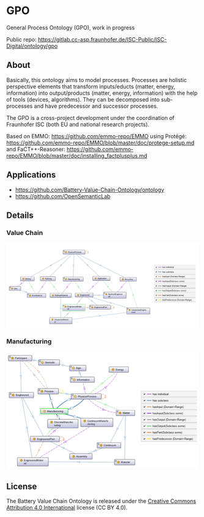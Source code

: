 # GPO

General Process Ontology (GPO), work in progress

Public repo: https://gitlab.cc-asp.fraunhofer.de/ISC-Public/ISC-Digital/ontology/gpo

## About

Basically, this ontology aims to model processes. Processes are holistic perspective elements that transform inputs/educts (matter, energy, information) into output/products (matter, energy, information) with the help of tools (devices, algorithms). They can be decomposed into sub-processes and have predecessor and successor processes. 

The GPO is a cross-project development under the coordination of Fraunhofer ISC (both EU and national research projects).

Based on EMMO: https://github.com/emmo-repo/EMMO
using Protégé: https://github.com/emmo-repo/EMMO/blob/master/doc/protege-setup.md
and FaCT++-Reasoner: https://github.com/emmo-repo/EMMO/blob/master/doc/installing_factplusplus.md

## Applications
* https://github.com/Battery-Value-Chain-Ontology/ontology
* https://github.com/OpenSemanticLab

## Details

### Value Chain

![Value Chain](docs/valuechain.png)

### Manufacturing

![Manufacturing](docs/process_manufacturing_detailed.png)

## License

The Battery Value Chain Ontology is released under the [Creative Commons Attribution 4.0 International](https://creativecommons.org/licenses/by/4.0/legalcode) license (CC BY 4.0).
